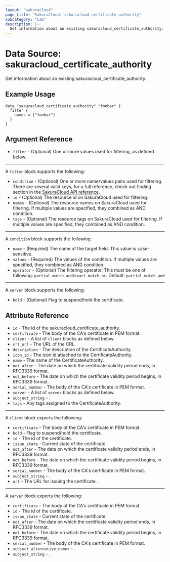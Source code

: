 ```yaml
---
layout: "sakuracloud"
page_title: "SakuraCloud: sakuracloud_certificate_authority"
subcategory: "Lab"
description: |-
  Get information about an existing sakuracloud_certificate_authority.
---
```


# Data Source: sakuracloud_certificate_authority

Get information about an existing sakuracloud_certificate_authority.

## Example Usage

```hcl
data "sakuracloud_certificate_authority" "foobar" {
  filter {
    names = ["foobar"]
  }
}
```
## Argument Reference

* `filter` - (Optional) One or more values used for filtering, as defined below.


---

A `filter` block supports the following:

* `condition` - (Optional) One or more name/values pairs used for filtering. There are several valid keys, for a full reference, check out finding section in the [SakuraCloud API reference](https://developer.sakura.ad.jp/cloud/api/1.1/).
* `id` - (Optional) The resource id on SakuraCloud used for filtering.
* `names` - (Optional) The resource names on SakuraCloud used for filtering. If multiple values ​​are specified, they combined as AND condition.
* `tags` - (Optional) The resource tags on SakuraCloud used for filtering. If multiple values ​​are specified, they combined as AND condition.

---

A `condition` block supports the following:

* `name` - (Required) The name of the target field. This value is case-sensitive.
* `values` - (Required) The values of the condition. If multiple values ​​are specified, they combined as AND condition.
* `operator` - (Optional) The filtering operator. This must be one of following: `partial_match_and`/`exact_match_or`. Default: `partial_match_and`

---

A `server` block supports the following:

* `hold` - (Optional) Flag to suspend/hold the certificate.


## Attribute Reference

* `id` - The id of the sakuracloud_certificate_authority.
* `certificate` - The body of the CA's certificate in PEM format.
* `client` - A list of `client` blocks as defined below.
* `crl_url` - The URL of the CRL.
* `description` - The description of the CertificateAuthority.
* `icon_id` - The icon id attached to the CertificateAuthority.
* `name` - The name of the CertificateAuthority.
* `not_after` - The date on which the certificate validity period ends, in RFC3339 format.
* `not_before` - The date on which the certificate validity period begins, in RFC3339 format.
* `serial_number` - The body of the CA's certificate in PEM format.
* `server` - A list of `server` blocks as defined below.
* `subject_string` - .
* `tags` - Any tags assigned to the CertificateAuthority.


---

A `client` block exports the following:

* `certificate` - The body of the CA's certificate in PEM format.
* `hold` - Flag to suspend/hold the certificate.
* `id` - The id of the certificate.
* `issue_state` - Current state of the certificate.
* `not_after` - The date on which the certificate validity period ends, in RFC3339 format.
* `not_before` - The date on which the certificate validity period begins, in RFC3339 format.
* `serial_number` - The body of the CA's certificate in PEM format.
* `subject_string` - .
* `url` - The URL for issuing the certificate.

---

A `server` block exports the following:

* `certificate` - The body of the CA's certificate in PEM format.
* `id` - The id of the certificate.
* `issue_state` - Current state of the certificate.
* `not_after` - The date on which the certificate validity period ends, in RFC3339 format.
* `not_before` - The date on which the certificate validity period begins, in RFC3339 format.
* `serial_number` - The body of the CA's certificate in PEM format.
* `subject_alternative_names` - .
* `subject_string` - .


